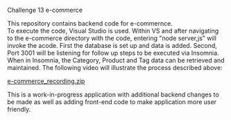 Challenge 13 e-commerce

This repository contains backend code for e-commernce.  
To execute the code, Visual Studio is used.  Within VS and after navigating to the e-commerce directory with the code, entering "node server,js" will invoke the acode.
  First the database is set up and data is added.
  Second, Port 3001 will be listening for follow up steps to be executed via Insomnia.
When in Insomnia, the Category, Product and Tag data can be retrieved and maintained.
The following video will illustrate the process described above:

[e-commerce_recording.zip](https://github.com/user-attachments/files/17357451/e-commerce_recording.zip)

This is a work-in-progress application with additional backend changes to be made as well as adding front-end code to make application more user friendly.
